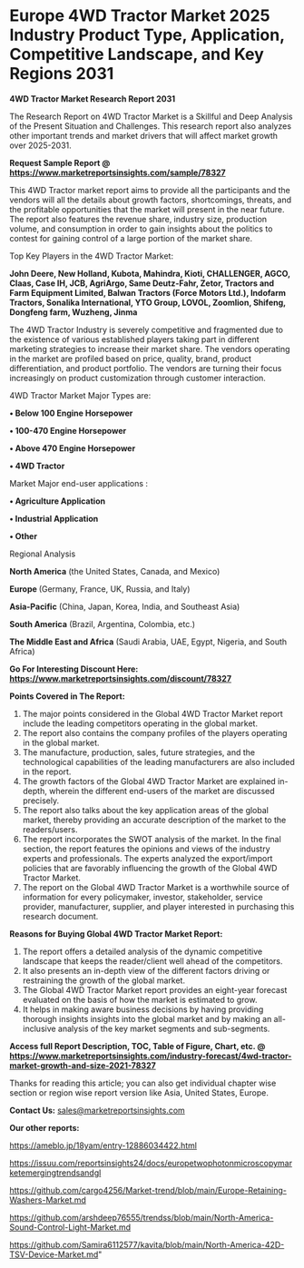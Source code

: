  # Europe 4WD Tractor Market 2025 Industry Product Type, Application, Competitive Landscape, and Key Regions 2031

<strong>4WD Tractor Market Research Report 2031</strong>

The Research Report on 4WD Tractor Market is a Skillful and Deep Analysis of the Present Situation and Challenges. This research report also analyzes other important trends and market drivers that will affect market growth over 2025-2031.

<strong>Request Sample Report @ <a href=https://www.marketreportsinsights.com/sample/78327>https://www.marketreportsinsights.com/sample/78327</a></strong>

This 4WD Tractor market report aims to provide all the participants and the vendors will all the details about growth factors, shortcomings, threats, and the profitable opportunities that the market will present in the near future. The report also features the revenue share, industry size, production volume, and consumption in order to gain insights about the politics to contest for gaining control of a large portion of the market share.

Top Key Players in the 4WD Tractor Market:

<strong>John Deere, New Holland, Kubota, Mahindra, Kioti, CHALLENGER, AGCO, Claas, Case IH, JCB, AgriArgo, Same Deutz-Fahr, Zetor, Tractors and Farm Equipment Limited, Balwan Tractors (Force Motors Ltd.), Indofarm Tractors, Sonalika International, YTO Group, LOVOL, Zoomlion, Shifeng, Dongfeng farm, Wuzheng, Jinma</strong>

The 4WD Tractor Industry is severely competitive and fragmented due to the existence of various established players taking part in different marketing strategies to increase their market share. The vendors operating in the market are profiled based on price, quality, brand, product differentiation, and product portfolio. The vendors are turning their focus increasingly on product customization through customer interaction.

4WD Tractor Market Major Types are:

<strong>• Below 100 Engine Horsepower

• 100-470 Engine Horsepower

• Above 470 Engine Horsepower

• 4WD Tractor</strong>

Market Major end-user applications :

<strong>• Agriculture Application

• Industrial Application

• Other</strong>

Regional Analysis

</u><strong><b>North America</b></strong> (the United States, Canada, and Mexico)

<strong><b>Europe </b></strong>(Germany, France, UK, Russia, and Italy)

<strong><b>Asia-Pacific</b></strong> (China, Japan, Korea, India, and Southeast Asia)

<strong><b>South America</b></strong> (Brazil, Argentina, Colombia, etc.)

<strong><b>The Middle East and Africa</b></strong> (Saudi Arabia, UAE, Egypt, Nigeria, and South Africa)

<strong>Go For Interesting Discount Here: <a href=https://www.marketreportsinsights.com/discount/78327>https://www.marketreportsinsights.com/discount/78327</a></strong>

<strong>Points Covered in The Report:</strong>
<ol>
  <li>The major points considered in the Global 4WD Tractor Market report include the leading competitors operating in the global market.</li>
  <li>The report also contains the company profiles of the players operating in the global market.</li>
  <li>The manufacture, production, sales, future strategies, and the technological capabilities of the leading manufacturers are also included in the report.</li>
  <li>The growth factors of the Global 4WD Tractor Market are explained in-depth, wherein the different end-users of the market are discussed precisely.</li>
  <li>The report also talks about the key application areas of the global market, thereby providing an accurate description of the market to the readers/users.</li>
  <li>The report incorporates the SWOT analysis of the market. In the final section, the report features the opinions and views of the industry experts and professionals. The experts analyzed the export/import policies that are favorably influencing the growth of the Global 4WD Tractor Market.</li>
  <li>The report on the Global 4WD Tractor Market is a worthwhile source of information for every policymaker, investor, stakeholder, service provider, manufacturer, supplier, and player interested in purchasing this research document.</li>
</ol>
<strong>Reasons for Buying Global 4WD Tractor Market Report:</strong>

<ol>
  <li>The report offers a detailed analysis of the dynamic competitive landscape that keeps the reader/client well ahead of the competitors.</li>
  <li>It also presents an in-depth view of the different factors driving or restraining the growth of the global market.</li>
  <li>The Global 4WD Tractor Market report provides an eight-year forecast evaluated on the basis of how the market is estimated to grow.</li>
  <li>It helps in making aware business decisions by having providing thorough insights insights into the global market and by making an all-inclusive analysis of the key market segments and sub-segments.</li>
</ol>
<strong>Access full Report Description, TOC, Table of Figure, Chart, etc. @ <a href=https://www.marketreportsinsights.com/industry-forecast/4wd-tractor-market-growth-and-size-2021-78327>https://www.marketreportsinsights.com/industry-forecast/4wd-tractor-market-growth-and-size-2021-78327</a></strong>


Thanks for reading this article; you can also get individual chapter wise section or region wise report version like Asia, United States, Europe.

<strong>Contact Us:</strong>
sales@marketreportsinsights.com

<strong>Our other reports:</strong>

<a href=https://ameblo.jp/18yam/entry-12886034422.html>https://ameblo.jp/18yam/entry-12886034422.html</a>

<a href=https://issuu.com/reportsinsights24/docs/europetwophotonmicroscopymarketemergingtrendsandgl>https://issuu.com/reportsinsights24/docs/europetwophotonmicroscopymarketemergingtrendsandgl</a>

<a href=https://github.com/cargo4256/Market-trend/blob/main/Europe-Retaining-Washers-Market.md>https://github.com/cargo4256/Market-trend/blob/main/Europe-Retaining-Washers-Market.md</a>

<a href=https://github.com/arshdeep76555/trendss/blob/main/North-America-Sound-Control-Light-Market.md>https://github.com/arshdeep76555/trendss/blob/main/North-America-Sound-Control-Light-Market.md</a>

<a href=https://github.com/Samira6112577/kavita/blob/main/North-America-42D-TSV-Device-Market.md>https://github.com/Samira6112577/kavita/blob/main/North-America-42D-TSV-Device-Market.md</a>"
